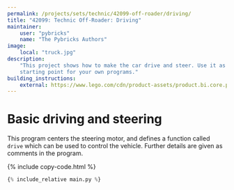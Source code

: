 ```yaml
---
permalink: /projects/sets/technic/42099-off-roader/driving/
title: "42099: Technic Off-Roader: Driving"
maintainer:
    user: "pybricks"
    name: "The Pybricks Authors"
image:
    local: "truck.jpg"
description:
    "This project shows how to make the car drive and steer. Use it as a
    starting point for your own programs."
building_instructions:
    external: https://www.lego.com/cdn/product-assets/product.bi.core.pdf/6314518.pdf
---
```


# Basic driving and steering

This program centers the steering motor, and defines a function called
``drive`` which can be used to control the vehicle. Further details
are given as comments in the program.

{% include copy-code.html %}
```python
{% include_relative main.py %}
```
